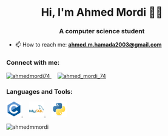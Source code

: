 <h1 align="center">Hi, I'm Ahmed Mordi 👨‍💻</h1>
<h3 align="center">A computer science student</h3>

- 📫 How to reach me: **ahmed.m.hamada2003@gmail.com**

<h3 align="left">Connect with me:</h3>
<p align="left"></p>
<p>
    <a href="https://linkedin.com/in/ahmedmordi74" target="blank">
        <img src="https://raw.githubusercontent.com/rahuldkjain/github-profile-readme-generator/master/src/images/icons/Social/linked-in-alt.svg"
            alt="ahmedmordi74" height="30" width="40" />
    </a>
    &nbsp;&nbsp;&nbsp;
    <a href="https://codeforces.com/profile/ahmed_mordi_74" target="blank">
        <img src="https://raw.githubusercontent.com/rahuldkjain/github-profile-readme-generator/master/src/images/icons/Social/codeforces.svg"
            alt="ahmed_mordi_74" height="30" width="40" />
    </a>
</p>

<h3 align="left">Languages and Tools:</h3>
<p align="left">
    <a href="https://www.cprogramming.com/" target="_blank" rel="noreferrer">
        <img src="https://raw.githubusercontent.com/devicons/devicon/master/icons/c/c-original.svg" alt="c" width="40"
            height="40" />
    </a>
    &nbsp;&nbsp;&nbsp;
    <a href="https://www.mysql.com/" target="_blank" rel="noreferrer">
        <img src="https://raw.githubusercontent.com/devicons/devicon/master/icons/mysql/mysql-original-wordmark.svg"
            alt="mysql" width="40" height="40" />
    </a>
    &nbsp;&nbsp;&nbsp;
    <a href="https://www.python.org" target="_blank" rel="noreferrer">
        <img src="https://raw.githubusercontent.com/devicons/devicon/master/icons/python/python-original.svg"
            alt="python" width="40" height="40" />
    </a>
</p>

<p>
    <img align="center" src="https://github-readme-stats.vercel.app/api/top-langs?username=ahmedmmordi&show_icons=true&locale=en&layout=compact" alt="ahmedmmordi" />
</p>
